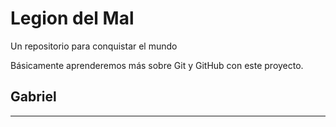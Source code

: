 # Legion del Mal
Un repositorio para conquistar el mundo

Básicamente aprenderemos más sobre Git y GitHub con este proyecto.

## Gabriel
---
